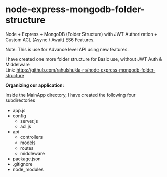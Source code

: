 # node-express-mongodb-folder-structure
Node + Express + MongoDB (Folder Structure) with JWT Authorization + Custom ACL (Async / Await) ES6 Features.

Note: This is use for Advance level API using new features.

I have created one more folder structure for Basic use, without JWT Auth & Middelware<br>
Link: https://github.com/rahulshukla-rs/node-express-mongodb-folder-structure

<b>Organizing our application:</b>

Inside the MainApp directory, I have created the following four subdirectories

- app.js
- config
  - server.js
  - acl.js
- api
  - controllers
  - models
  - routes
  - middleware
- package.json
- .gitignore
- node_modules
